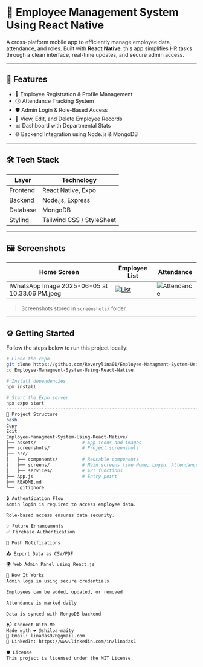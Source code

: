 # 📱 Employee Management System Using React Native

A cross-platform mobile app to efficiently manage employee data, attendance, and roles. Built with **React Native**, this app simplifies HR tasks through a clean interface, real-time updates, and secure admin access.


---

## 🚀 Features

- 👤 Employee Registration & Profile Management  
- 🕒 Attendance Tracking System  
- 🛡️ Admin Login & Role-Based Access  
- 🧾 View, Edit, and Delete Employee Records  
- 📊 Dashboard with Departmental Stats  
- 🌐 Backend Integration using Node.js & MongoDB  

---

## 🛠️ Tech Stack

| Layer       | Technology              |
|-------------|--------------------------|
| Frontend    | React Native, Expo       |
| Backend     | Node.js, Express         |
| Database    | MongoDB                  |
| Styling     | Tailwind CSS / StyleSheet|

---

## 🖼️ Screenshots

| Home Screen | Employee List | Attendance |
|-------------|---------------|------------|
| !WhatsApp Image 2025-06-05 at 10.33.06 PM.jpeg | [![List](screenshots/list.png)](https://github.com/Reverylina01/Employee-Managment-System-Using-React-Native/blob/1ca16ac07328cb7df353771c14ddf74a9c4bcd1a/WhatsApp%20Image%202025-06-05%20at%2010.33.07%20PM%20(1).jpeg) | ![Attendance](screenshots/attendance.png) |

> Screenshots stored in `screenshots/` folder.

---

## ⚙️ Getting Started

Follow the steps below to run this project locally:

```bash
# Clone the repo
git clone https://github.com/Reverylina01/Employee-Managment-System-Using-React-Native.git
cd Employee-Managment-System-Using-React-Native

# Install dependencies
npm install

# Start the Expo server
npx expo start
-----------------------------------------------------------------------------------------------------------------------------------------
📂 Project Structure
bash
Copy
Edit
Employee-Managment-System-Using-React-Native/
├── assets/                 # App icons and images
├── screenshots/            # Project screenshots
├── src/
│   ├── components/         # Reusable components
│   ├── screens/            # Main screens like Home, Login, Attendance
│   ├── services/           # API functions
├── App.js                  # Entry point
├── README.md
└── .gitignore
--------------------------------------------------------------------------------------------------------------------------------------------
🔒 Authentication Flow
Admin login is required to access employee data.

Role-based access ensures data security.

💡 Future Enhancements
✅ Firebase Authentication

📱 Push Notifications

📤 Export Data as CSV/PDF

🌍 Web Admin Panel using React.js

🧠 How It Works
Admin logs in using secure credentials

Employees can be added, updated, or removed

Attendance is marked daily

Data is synced with MongoDB backend

📬 Connect With Me
Made with ❤️ @shilpa-maity
📧 Email: linadas970@gmail.com
📱 LinkedIn: https://www.linkedin.com/in/linadas1

🛡️ License
This project is licensed under the MIT License.
